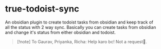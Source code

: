 # true-todoist-sync
 An obsidian plugin to create todoist tasks from obsidian and keep track of all the status with 2 way sync. Basically you can create tasks from obsidian and change it's status from either obsidian and todoist.

>[!note] To Gaurav, Priyanka, Richa:
>Help karo bc! Not a request🔪.